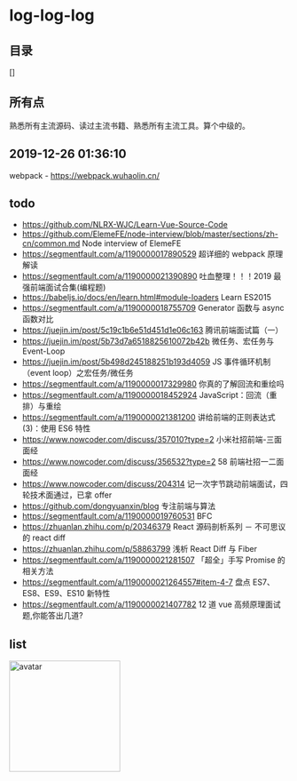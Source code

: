 # log-log-log

## 目录

[]

## 所有点

熟悉所有主流源码、读过主流书籍、熟悉所有主流工具。算个中级的。

## 2019-12-26 01:36:10

webpack - https://webpack.wuhaolin.cn/

## todo

- https://github.com/NLRX-WJC/Learn-Vue-Source-Code
- https://github.com/ElemeFE/node-interview/blob/master/sections/zh-cn/common.md Node interview of ElemeFE
- https://segmentfault.com/a/1190000017890529 超详细的 webpack 原理解读
- https://segmentfault.com/a/1190000021390890 吐血整理！！！2019 最强前端面试合集(编程题)
- https://babeljs.io/docs/en/learn.html#module-loaders Learn ES2015
- https://segmentfault.com/a/1190000018755709 Generator 函数与 async 函数对比
- https://juejin.im/post/5c19c1b6e51d451d1e06c163 腾讯前端面试篇（一）
- https://juejin.im/post/5b73d7a6518825610072b42b 微任务、宏任务与 Event-Loop
- https://juejin.im/post/5b498d245188251b193d4059 JS 事件循环机制（event loop）之宏任务/微任务
- https://segmentfault.com/a/1190000017329980 你真的了解回流和重绘吗
- https://segmentfault.com/a/1190000018452924 JavaScript：回流（重排）与重绘
- https://segmentfault.com/a/1190000021381200 讲给前端的正则表达式(3)：使用 ES6 特性
- https://www.nowcoder.com/discuss/357010?type=2 小米社招前端-三面面经
- https://www.nowcoder.com/discuss/356532?type=2 58 前端社招一二面面经
- https://www.nowcoder.com/discuss/204314 记一次字节跳动前端面试，四轮技术面通过，已拿 offer
- https://github.com/dongyuanxin/blog 专注前端与算法
- https://segmentfault.com/a/1190000019760531 BFC
- https://zhuanlan.zhihu.com/p/20346379 React 源码剖析系列 － 不可思议的 react diff
- https://zhuanlan.zhihu.com/p/58863799 浅析 React Diff 与 Fiber
- https://segmentfault.com/a/1190000021281507 「超全」手写 Promise 的相关方法
- https://segmentfault.com/a/1190000021264557#item-4-7 盘点 ES7、ES8、ES9、ES10 新特性
- https://segmentfault.com/a/1190000021407782 12 道 vue 高频原理面试题,你能答出几道?

## list

<img src="https://github.com/limichange/log-log-log/blob/master/images/avatar.jpg?raw=true" alt="avatar" width="200"/>

